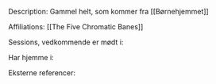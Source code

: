 Description:
Gammel helt, som kommer fra [[Børnehjemmet]]

Affiliations:
[[The Five Chromatic Banes]]

Sessions, vedkommende er mødt i:


Har hjemme i:


Eksterne referencer:

